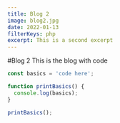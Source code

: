 ```yaml
---
title: Blog 2
image: blog2.jpg
date: 2022-01-13
filterKeys: php
excerpt: This is a second excerpt
---
```

#Blog 2
This is the blog with code

```js
const basics = 'code here';

function printBasics() {
  console.log(basics);
}

printBasics();
```